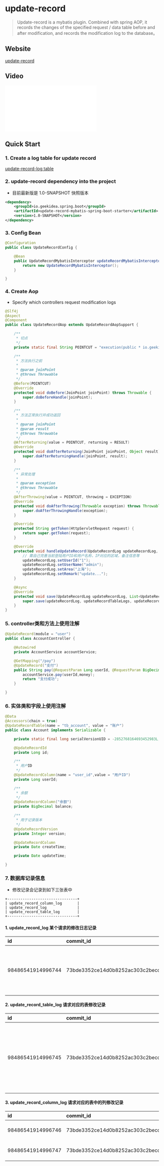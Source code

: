 # update-record

> Update-record is a mybatis plugin. Combined with spring AOP, it records the changes of the specified request / data table before and after modification, and records the modification log to the database。

## Website
[update-record](http://geekidea.io/update-record/)

## Video
<iframe src="//player.bilibili.com/player.html?aid=67401204&cid=116864676&page=1" scrolling="no" border="0" frameborder="no" framespacing="0" allowfullscreen="true"> </iframe>

## Quick Start

### 1. Create a log table for update record
[update-record-log table](https://github.com/geekidea/update-record/blob/master/sql/mysql-upload-record.sql)

### 2. update-record dependency into the project
- 目前最新版是 1.0-SNAPSHOT 快照版本

```xml
<dependency>
    <groupId>io.geekidea.spring.boot</groupId>
    <artifactId>update-record-mybatis-spring-boot-starter</artifactId>
    <version>1.0-SNAPSHOT</version>
</dependency>
```

### 3. Config Bean
```java
@Configuration
public class UpdateRecordConfig {

    @Bean
    public UpdateRecordMybatisInterceptor updateRecordMybatisInterceptor(){
        return new UpdateRecordMybatisInterceptor();
    }

}
```

### 4. Create Aop
- Specify which controllers request modification logs
```java
@Slf4j
@Aspect
@Component
public class UpdateRecordAop extends UpdateRecordAopSupport {

    /**
     * 切点
     */
    private static final String POINTCUT = "execution(public * io.geekidea.updaterecord..controller..*.*(..))";

    /**
     * 方法执行之前
     *
     * @param joinPoint
     * @throws Throwable
     */
    @Before(POINTCUT)
    @Override
    protected void doBefore(JoinPoint joinPoint) throws Throwable {
        super.doBeforeHandle(joinPoint);
    }

    /**
     * 方法正常执行并成功返回
     *
     * @param joinPoint
     * @param result
     * @throws Throwable
     */
    @AfterReturning(value = POINTCUT, returning = RESULT)
    @Override
    protected void doAfterReturning(JoinPoint joinPoint, Object result) throws Throwable {
        super.doAfterReturningHandle(joinPoint, result);
    }

    /**
     * 异常处理
     *
     * @param exception
     * @throws Throwable
     */
    @AfterThrowing(value = POINTCUT, throwing = EXCEPTION)
    @Override
    protected void doAfterThrowing(Throwable exception) throws Throwable {
        super.doAfterThrowingHandle(exception);
    }

    @Override
    protected String getToken(HttpServletRequest request) {
        return super.getToken(request);
    }

    @Override
    protected void handleUpdateRecord(UpdateRecordLog updateRecordLog, List<UpdateRecordTableLog> updateRecordTableLogs, Set<UpdateRecordColumnLog> updateRecordColumnLogs) {
        // 需自己完善当前登陆用户ID和用户名称，IP对应的区域，备注信息等
        updateRecordLog.setUserId("1");
        updateRecordLog.setUserName("admin");
        updateRecordLog.setArea("上海");
        updateRecordLog.setRemark("update...");
    }

    @Async
    @Override
    protected void save(UpdateRecordLog updateRecordLog, List<UpdateRecordTableLog> updateRecordTableLogs, Set<UpdateRecordColumnLog> updateRecordColumnLogs) {
        super.save(updateRecordLog, updateRecordTableLogs, updateRecordColumnLogs);
    }
}
```

### 5. controller类和方法上使用注解
```java
@UpdateRecord(module = "user")
public class AccountController {

    @Autowired
    private AccountService accountService;

    @GetMapping("/pay")
    @UpdateRecord("支付")
    public String pay(@RequestParam Long userId, @RequestParam BigDecimal money) throws Exception{
        accountService.pay(userId,money);
        return "支付成功";
    }

}
```
### 6. 实体类和字段上使用注解
```java
@Data
@Accessors(chain = true)
@UpdateRecordTable(name = "tb_account", value = "账户")
public class Account implements Serializable {

    private static final long serialVersionUID = -2852768164693452983L;

    @UpdateRecordId
    private Long id;

    /**
     * 用户ID
     */
    @UpdateRecordColumn(name = "user_id",value = "用户ID")
    private Long userId;

    /**
     * 余额
     */
    @UpdateRecordColumn("余额")
    private BigDecimal balance;

    /**
     * 用于记录版本
     */
    @UpdateRecordVersion
    private Integer version;

    @UpdateRecordColumn
    private Date createTime;

    private Date updateTime;

}
```

### 7. 数据库记录信息
- 修改记录会记录到如下三张表中
```text
+--------------------------------+
| update_record_column_log       |
| update_record_log              |
| update_record_table_log        |
+--------------------------------+
```

#### 1. update_record_log 某个请求的修改日志记录

| id | commit\_id | user\_id | user\_name | name | ip | area | path | url | server\_name | module\_name | package\_name | class\_name | method\_name | request\_method | token | thread\_name | before\_all\_value | after\_all\_value | diff\_all\_value | update\_all\_desc | table\_total | column\_total | add\_model\_total | update\_model\_total | delete\_model\_total | remark | version | create\_time | update\_time |
| :--- | :--- | :--- | :--- | :--- | :--- | :--- | :--- | :--- | :--- | :--- | :--- | :--- | :--- | :--- | :--- | :--- | :--- | :--- | :--- | :--- | :--- | :--- | :--- | :--- | :--- | :--- | :--- | :--- | :--- |
| 98486541914996744 | 73bde3352ce14d0b8252ac303c2becc4 | 1 | admin | 支付 | 127.0.0.1 | 上海 | http://localhost:9000/account/pay | /account/pay | spring-boot-mybatis-sample | user | io.geekidea.updaterecord.samples.controller | AccountController | pay | GET | NULL | http-nio-9000-exec-6 | \[{"balance":"856.00","update\_time":"2019-12-02 20:48:39","version":154}\] | \[{"balance":"855.00","update\_time":"2019-12-02 20:49:04","version":154}\] | {"table-0-tb\_account-id-1":\[{"name":"balance","before":"856.00","after":"855.00","mode":2},{"name":"update\_time","before":"2019-12-02 20:48:39","after":"2019-12-02 20:49:04","mode":2}\]} | 余额 由 856.00 修改为 855.00<br/>update\_time 由 2019-12-02 20:48:39 修改为 2019-12-02 20:49:04 | 1 | 2 | 0 | 2 | 0 | update... | v1.0 | 2019-12-02 20:49:05 | NULL |

#### 2. update_record_table_log 请求对应的表修改记录

| id | commit\_id | server\_name | module\_name | method\_id | table\_name | table\_desc | entity\_name | id\_column\_name | id\_property\_name | id\_value | before\_value | after\_value | diff\_value | before\_version | after\_version | update\_desc | total | add\_mode\_count | update\_mode\_count | delete\_mode\_count | remark | version | create\_time | update\_time |
| :--- | :--- | :--- | :--- | :--- | :--- | :--- | :--- | :--- | :--- | :--- | :--- | :--- | :--- | :--- | :--- | :--- | :--- | :--- | :--- | :--- | :--- | :--- | :--- | :--- |
| 98486541914996745 | 73bde3352ce14d0b8252ac303c2becc4 | spring-boot-mybatis-sample | user | io.geekidea.updaterecord.samples.mapper.AccountMapper.updateById | tb\_account | 账户 | Account | id | id | 1 | {"balance":"856.00","update\_time":"2019-12-02 20:48:39","version":154} | {"balance":"855.00","update\_time":"2019-12-02 20:49:04","version":154} | \[{"name":"balance","before":"856.00","after":"855.00","mode":2},{"name":"update\_time","before":"2019-12-02 20:48:39","after":"2019-12-02 20:49:04","mode":2}\] | 154 | 155 | 余额 由 856.00 修改为 855.00<br/>update\_time 由 2019-12-02 20:48:39 修改为 2019-12-02 20:49:04 | 2 | 0 | 2 | 0 | NULL | v1.0 | 2019-12-02 20:49:05 | NULL |

#### 3. update_record_column_log 请求对应的表中的列修改记录

| id | commit\_id | table\_name | id\_value | column\_name | column\_desc | before\_value | after\_value | mode | before\_version | after\_version | remark | version | create\_time | update\_time |
| :--- | :--- | :--- | :--- | :--- | :--- | :--- | :--- | :--- | :--- | :--- | :--- | :--- | :--- | :--- |
| 98486541914996746 | 73bde3352ce14d0b8252ac303c2becc4 | tb\_account | 1 | balance | 余额 | 856.00 | 855.00 | 2 | 154 | 155 | NULL | v1.0 | 2019-12-02 20:49:05 | NULL |
| 98486541914996747 | 73bde3352ce14d0b8252ac303c2becc4 | tb\_account | 1 | update\_time | update\_time | 2019-12-02 20:48:39 | 2019-12-02 20:49:04 | 2 | 154 | 155 | NULL | v1.0 | 2019-12-02 20:49:05 | NULL |



